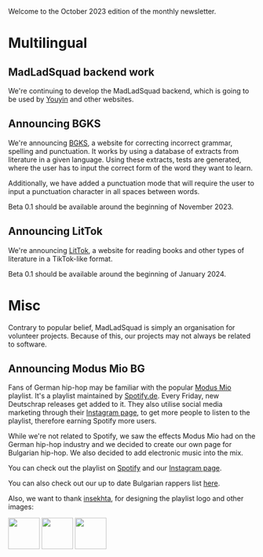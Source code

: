 Welcome to the October 2023 edition of the monthly newsletter.

# Multilingual
## MadLadSquad backend work
We're continuing to develop the MadLadSquad backend, which is going to be used by [Youyin](https://youyin.madladsquad.com) and other websites.

## Announcing BGKS
We're announcing [BGKS](https://bgks.madladsquad.com), a website for correcting incorrect grammar, spelling and punctuation. It works by using
a database of extracts from literature in a given language. Using these extracts, tests are generated, where the user has to input the
correct form of the word they want to learn.

Additionally, we have added a punctuation mode that will require the user to input a punctuation character in all spaces between words.

Beta 0.1 should be available around the beginning of November 2023.

## Announcing LitTok
We're announcing [LitTok](https://littok.madladsquad.com), a website for reading books and other types of literature in a TikTok-like format.

Beta 0.1 should be available around the beginning of January 2024.

# Misc
Contrary to popular belief, MadLadSquad is simply an organisation for volunteer projects. Because of this, our projects may not always be
related to software.

## Announcing Modus Mio BG
Fans of German hip-hop may be familiar with the popular [Modus Mio](https://www.instagram.com/modusmio/) playlist. It's a playlist 
maintained by [Spotify.de](https://spotify.de). Every Friday, new Deutschrap releases get added to it. They also utilise social media
marketing through their [Instagram page](https://www.instagram.com/modusmio/), to get more people to listen to the playlist, therefore
earning Spotify more users.

While we're not related to Spotify, we saw the effects Modus Mio had on the German hip-hop industry and we decided to create our own
page for Bulgarian hip-hop. We also decided to add electronic music into the mix.

You can check out the playlist on [Spotify](https://open.spotify.com/playlist/5GZFyyJHwjDNvffn6H18Qv) and our 
[Instagram page](https://www.instagram.com/modusmio.bg/).

You can also check out our up to date Bulgarian rappers list [here](https://madladsquad/modus-mio-artists).

Also, we want to thank [insekhta](https://www.instagram.com/_.insekhta._/), for designing the playlist logo and other images:

<img src="https://github.com/MadLadSquad/MadLadSquadSite/assets/40400590/e5db622d-a811-40ce-bf27-c76ae3039f5f" width="64" height="64"/>

<img src="https://github.com/MadLadSquad/MadLadSquadSite/assets/40400590/8ead5df0-53d9-448a-a37a-65ffba2a4426" width="64" height="64"/>

<img src="https://github.com/MadLadSquad/MadLadSquadSite/assets/40400590/ccc15bbb-dc33-4bea-98d9-4c0a69e859aa" width="64" height="64"/>
